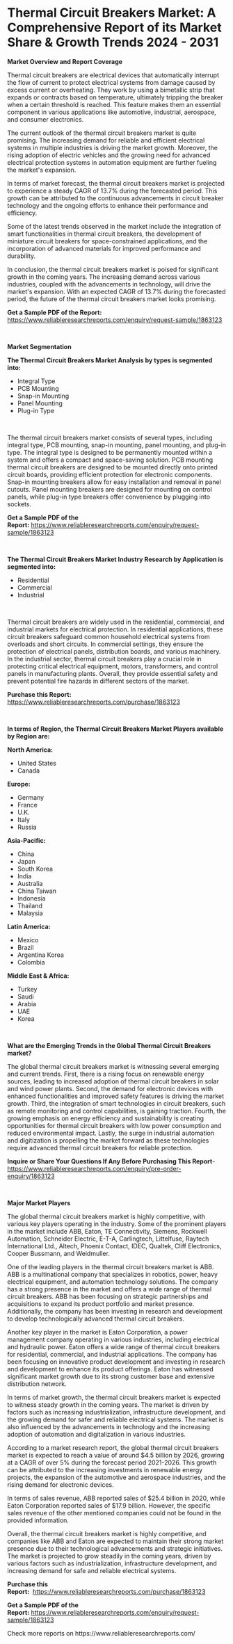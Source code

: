 <p><h1>Thermal Circuit Breakers Market: A Comprehensive Report of its Market Share & Growth Trends 2024 - 2031</h1></p><p><strong>Market Overview and Report Coverage</strong></p>
<p><p>Thermal circuit breakers are electrical devices that automatically interrupt the flow of current to protect electrical systems from damage caused by excess current or overheating. They work by using a bimetallic strip that expands or contracts based on temperature, ultimately tripping the breaker when a certain threshold is reached. This feature makes them an essential component in various applications like automotive, industrial, aerospace, and consumer electronics.</p><p>The current outlook of the thermal circuit breakers market is quite promising. The increasing demand for reliable and efficient electrical systems in multiple industries is driving the market growth. Moreover, the rising adoption of electric vehicles and the growing need for advanced electrical protection systems in automation equipment are further fueling the market's expansion.</p><p>In terms of market forecast, the thermal circuit breakers market is projected to experience a steady CAGR of 13.7% during the forecasted period. This growth can be attributed to the continuous advancements in circuit breaker technology and the ongoing efforts to enhance their performance and efficiency.</p><p>Some of the latest trends observed in the market include the integration of smart functionalities in thermal circuit breakers, the development of miniature circuit breakers for space-constrained applications, and the incorporation of advanced materials for improved performance and durability.</p><p>In conclusion, the thermal circuit breakers market is poised for significant growth in the coming years. The increasing demand across various industries, coupled with the advancements in technology, will drive the market's expansion. With an expected CAGR of 13.7% during the forecasted period, the future of the thermal circuit breakers market looks promising.</p></p>
<p><strong>Get a Sample PDF of the Report:</strong> <a href="https://www.reliableresearchreports.com/enquiry/request-sample/1863123">https://www.reliableresearchreports.com/enquiry/request-sample/1863123</a></p>
<p>&nbsp;</p>
<p><strong>Market Segmentation</strong></p>
<p><strong>The Thermal Circuit Breakers Market Analysis by types is segmented into:</strong></p>
<p><ul><li>Integral Type</li><li>PCB Mounting</li><li>Snap-in Mounting</li><li>Panel Mounting</li><li>Plug-in Type</li></ul></p>
<p>&nbsp;</p>
<p><p>The thermal circuit breakers market consists of several types, including integral type, PCB mounting, snap-in mounting, panel mounting, and plug-in type. The integral type is designed to be permanently mounted within a system and offers a compact and space-saving solution. PCB mounting thermal circuit breakers are designed to be mounted directly onto printed circuit boards, providing efficient protection for electronic components. Snap-in mounting breakers allow for easy installation and removal in panel cutouts. Panel mounting breakers are designed for mounting on control panels, while plug-in type breakers offer convenience by plugging into sockets.</p></p>
<p><strong>Get a Sample PDF of the Report:</strong>&nbsp;<a href="https://www.reliableresearchreports.com/enquiry/request-sample/1863123">https://www.reliableresearchreports.com/enquiry/request-sample/1863123</a></p>
<p>&nbsp;</p>
<p><strong>The Thermal Circuit Breakers Market Industry Research by Application is segmented into:</strong></p>
<p><ul><li>Residential</li><li>Commercial</li><li>Industrial</li></ul></p>
<p>&nbsp;</p>
<p><p>Thermal circuit breakers are widely used in the residential, commercial, and industrial markets for electrical protection. In residential applications, these circuit breakers safeguard common household electrical systems from overloads and short circuits. In commercial settings, they ensure the protection of electrical panels, distribution boards, and various machinery. In the industrial sector, thermal circuit breakers play a crucial role in protecting critical electrical equipment, motors, transformers, and control panels in manufacturing plants. Overall, they provide essential safety and prevent potential fire hazards in different sectors of the market.</p></p>
<p><strong>Purchase this Report:</strong>&nbsp; <a href="https://www.reliableresearchreports.com/purchase/1863123">https://www.reliableresearchreports.com/purchase/1863123</a></p>
<p>&nbsp;</p>
<p><strong>In terms of Region, the Thermal Circuit Breakers Market Players available by Region are:</strong></p>
<p>
    <p> <strong> North America: </strong>
        <ul>
            <li>United States</li>
            <li>Canada</li>
        </ul>
        </p> 
    <p> <strong> Europe: </strong>
        <ul>
            <li>Germany</li>
            <li>France</li>
            <li>U.K.</li>
            <li>Italy</li>
            <li>Russia</li>
        </ul>
        </p> 
    <p> <strong> Asia-Pacific: </strong>
        <ul>
            <li>China</li>
            <li>Japan</li>
            <li>South Korea</li>
            <li>India</li>
            <li>Australia</li>
            <li>China Taiwan</li>
            <li>Indonesia</li>
            <li>Thailand</li>
            <li>Malaysia</li>
        </ul>
        </p> 
    <p> <strong> Latin America: </strong>
        <ul>
            <li>Mexico</li>
            <li>Brazil</li>
            <li>Argentina Korea</li>
            <li>Colombia</li>
        </ul>
        </p> 
    <p> <strong> Middle East & Africa: </strong>
        <ul>
            <li>Turkey</li>
            <li>Saudi</li>
            <li>Arabia</li>
            <li>UAE</li>
            <li>Korea</li>
        </ul>
    </p>
    </p>
<p>&nbsp;</p>
<p><strong>What are the Emerging Trends in the Global Thermal Circuit Breakers market?</strong></p>
<p><p>The global thermal circuit breakers market is witnessing several emerging and current trends. First, there is a rising focus on renewable energy sources, leading to increased adoption of thermal circuit breakers in solar and wind power plants. Second, the demand for electronic devices with enhanced functionalities and improved safety features is driving the market growth. Third, the integration of smart technologies in circuit breakers, such as remote monitoring and control capabilities, is gaining traction. Fourth, the growing emphasis on energy efficiency and sustainability is creating opportunities for thermal circuit breakers with low power consumption and reduced environmental impact. Lastly, the surge in industrial automation and digitization is propelling the market forward as these technologies require advanced thermal circuit breakers for reliable protection.</p></p>
<p><strong>Inquire or Share Your Questions If Any Before Purchasing This Report</strong>- <a href="https://www.reliableresearchreports.com/enquiry/pre-order-enquiry/1863123">https://www.reliableresearchreports.com/enquiry/pre-order-enquiry/1863123</a></p>
<p>&nbsp;</p>
<p><strong>Major Market Players</strong></p>
<p><p>The global thermal circuit breakers market is highly competitive, with various key players operating in the industry. Some of the prominent players in the market include ABB, Eaton, TE Connectivity, Siemens, Rockwell Automation, Schneider Electric, E-T-A, Carlingtech, Littelfuse, Raytech International Ltd., Altech, Phoenix Contact, IDEC, Qualtek, Cliff Electronics, Cooper Bussmann, and Weidmuller. </p><p>One of the leading players in the thermal circuit breakers market is ABB. ABB is a multinational company that specializes in robotics, power, heavy electrical equipment, and automation technology solutions. The company has a strong presence in the market and offers a wide range of thermal circuit breakers. ABB has been focusing on strategic partnerships and acquisitions to expand its product portfolio and market presence. Additionally, the company has been investing in research and development to develop technologically advanced thermal circuit breakers. </p><p>Another key player in the market is Eaton Corporation, a power management company operating in various industries, including electrical and hydraulic power. Eaton offers a wide range of thermal circuit breakers for residential, commercial, and industrial applications. The company has been focusing on innovative product development and investing in research and development to enhance its product offerings. Eaton has witnessed significant market growth due to its strong customer base and extensive distribution network.</p><p>In terms of market growth, the thermal circuit breakers market is expected to witness steady growth in the coming years. The market is driven by factors such as increasing industrialization, infrastructure development, and the growing demand for safer and reliable electrical systems. The market is also influenced by the advancements in technology and the increasing adoption of automation and digitalization in various industries.</p><p>According to a market research report, the global thermal circuit breakers market is expected to reach a value of around $4.5 billion by 2026, growing at a CAGR of over 5% during the forecast period 2021-2026. This growth can be attributed to the increasing investments in renewable energy projects, the expansion of the automotive and aerospace industries, and the rising demand for electronic devices.</p><p>In terms of sales revenue, ABB reported sales of $25.4 billion in 2020, while Eaton Corporation reported sales of $17.9 billion. However, the specific sales revenue of the other mentioned companies could not be found in the provided information.</p><p>Overall, the thermal circuit breakers market is highly competitive, and companies like ABB and Eaton are expected to maintain their strong market presence due to their technological advancements and strategic initiatives. The market is projected to grow steadily in the coming years, driven by various factors such as industrialization, infrastructure development, and increasing demand for safe and reliable electrical systems.</p></p>
<p><strong>Purchase this Report:</strong>&nbsp;&nbsp;<a href="https://www.reliableresearchreports.com/purchase/1863123">https://www.reliableresearchreports.com/purchase/1863123</a></p>
<p></p>
<p><strong>Get a Sample PDF of the Report:</strong>&nbsp;<a href="https://www.reliableresearchreports.com/enquiry/request-sample/1863123">https://www.reliableresearchreports.com/enquiry/request-sample/1863123</a></p>
<p>Check more reports on https://www.reliableresearchreports.com/</p>